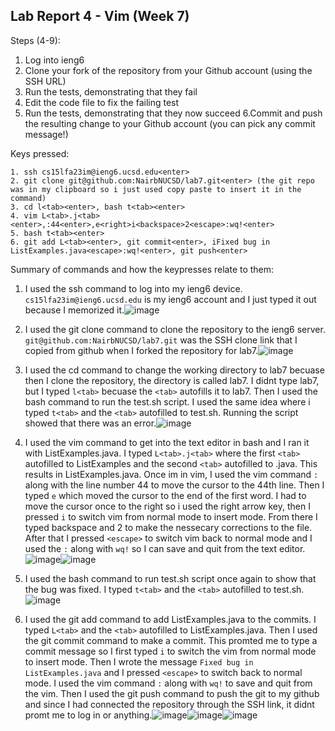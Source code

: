 ## Lab Report 4 - Vim (Week 7)
Steps (4-9):
1. Log into ieng6
2. Clone your fork of the repository from your Github account (using the SSH URL)
3. Run the tests, demonstrating that they fail
4. Edit the code file to fix the failing test
5. Run the tests, demonstrating that they now succeed
6.Commit and push the resulting change to your Github account (you can pick any commit message!)

Keys pressed: 
```
1. ssh cs15lfa23im@ieng6.ucsd.edu<enter>
2. git clone git@github.com:NairbNUCSD/lab7.git<enter> (the git repo was in my clipboard so i just used copy paste to insert it in the command)
3. cd l<tab><enter>, bash t<tab><enter>
4. vim L<tab>.j<tab><enter>,:44<enter>,e<right>i<backspace>2<escape>:wq!<enter>
5. bash t<tab><enter>
6. git add L<tab><enter>, git commit<enter>, iFixed bug in ListExamples.java<escape>:wq!<enter>, git push<enter>
```

Summary of commands and how the keypresses relate to them:
1. I used the ssh command to log into my ieng6 device. ```cs15lfa23im@ieng6.ucsd.edu``` is my ieng6 account and I just typed it out because I memorized it.![image](https://github.com/NairbNUCSD/cse15l-lab-reports/assets/146861770/b1691375-045e-45dd-a9c1-5241e67fd564)

2. I used the git clone command to clone the repository to the ieng6 server. ```git@github.com:NairbNUCSD/lab7.git``` was the SSH clone link that I copied from github when I forked the repository for lab7.![image](https://github.com/NairbNUCSD/cse15l-lab-reports/assets/146861770/041b7a18-224a-4121-bb5e-cf84e44b469c)

3. I used the cd command to change the working directory to lab7 becuase then I clone the repository, the directory is called lab7. I didnt type lab7, but I typed ```l<tab>``` becuase the ```<tab>``` autofills it to lab7. Then I used the bash command to run the test.sh script. I used the same idea where i typed ```t<tab>``` and the ```<tab>``` autofilled to test.sh. Running the script showed that there was an error.![image](https://github.com/NairbNUCSD/cse15l-lab-reports/assets/146861770/045781f1-2227-45ce-a060-ea0aeb9e80f9)

4. I used the vim command to get into the text editor in bash and I ran it with ListExamples.java. I typed ```L<tab>.j<tab>``` where the first ```<tab>``` autofilled to ListExamples and the second ```<tab>``` autofilled to .java. This results in ListExamples.java. Once im in vim, I used the vim command ```:``` along with the line number 44 to move the cursor to the 44th line. Then I typed ```e``` which moved the cursor to the end of the first word. I had to move the cursor once to the right so i used the right arrow key, then I pressed ```i``` to switch vim from normal mode to insert mode. From there I typed backspace and 2 to make the nessecary corrections to the file. After that I pressed ```<escape>``` to switch vim back to normal mode and I used the ```:``` along with ```wq!``` so I can save and quit from the text editor.![image](https://github.com/NairbNUCSD/cse15l-lab-reports/assets/146861770/ff3f8e1f-ecf7-4cfa-aef0-ba5e8db490c0)![image](https://github.com/NairbNUCSD/cse15l-lab-reports/assets/146861770/be22c293-b7e8-4826-b9a8-775513628612)


5. I used the bash command to run test.sh script once again to show that the bug was fixed. I typed ```t<tab>``` and the ```<tab>``` autofilled to test.sh. \
 ![image](https://github.com/NairbNUCSD/cse15l-lab-reports/assets/146861770/35626eca-b683-4474-9e6f-e37afb1e0e84)

7. I used the git add command to add ListExamples.java to the commits. I typed ```L<tab>``` and the ```<tab>``` autofilled to ListExamples.java. Then I used the git commit command to make a commit. This promted me to type a commit message so I first typed ```i``` to switch the vim from normal mode to insert mode. Then I wrote the message ```Fixed bug in ListExamples.java``` and I pressed ```<escape>``` to switch back to normal mode. I used the vim command ```:``` along with ```wq!``` to save and quit from the vim. Then I used the git push command to push the git to my github and since I had connected the repository through the SSH link, it didnt promt me to log in or anything.![image](https://github.com/NairbNUCSD/cse15l-lab-reports/assets/146861770/3fe2ac46-cbe0-44f4-9eed-1ea8c1074ecc)![image](https://github.com/NairbNUCSD/cse15l-lab-reports/assets/146861770/0c677d8c-e5e0-48b0-8560-f2d001c90b04)![image](https://github.com/NairbNUCSD/cse15l-lab-reports/assets/146861770/37dbdb81-7940-4e50-bcdc-0e799ff64e59)


